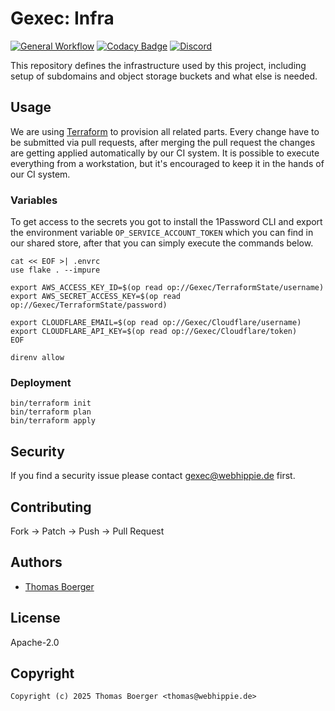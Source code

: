 # Gexec: Infra

[![General Workflow](https://github.com/gexec/gexec-infra/actions/workflows/general.yml/badge.svg)](https://github.com/gexec/gexec-infra/actions/workflows/general.yml) [![Codacy Badge](https://app.codacy.com/project/badge/Grade/81aa598431ad486ebcca999cca619520)](https://app.codacy.com/gh/gexec/gexec-infra/dashboard?utm_source=gh&utm_medium=referral&utm_content=&utm_campaign=Badge_grade) [![Discord](https://img.shields.io/discord/1335976189025849395)](https://discord.gg/Yda8rD4ZkJ)

This repository defines the infrastructure used by this project, including setup
of subdomains and object storage buckets and what else is needed.

## Usage

We are using [Terraform][terraform] to provision all related parts. Every change
have to be submitted via pull requests, after merging the pull request the
changes are getting applied automatically by our CI system. It is possible to
execute everything from a workstation, but it's encouraged to keep it in the
hands of our CI system.

### Variables

To get access to the secrets you got to install the 1Password CLI and export the
environment variable `OP_SERVICE_ACCOUNT_TOKEN` which you can find in our shared
store, after that you can simply execute the commands below.

```console
cat << EOF >| .envrc
use flake . --impure

export AWS_ACCESS_KEY_ID=$(op read op://Gexec/TerraformState/username)
export AWS_SECRET_ACCESS_KEY=$(op read op://Gexec/TerraformState/password)

export CLOUDFLARE_EMAIL=$(op read op://Gexec/Cloudflare/username)
export CLOUDFLARE_API_KEY=$(op read op://Gexec/Cloudflare/token)
EOF

direnv allow
```

### Deployment

```console
bin/terraform init
bin/terraform plan
bin/terraform apply
```

## Security

If you find a security issue please contact
[gexec@webhippie.de](mailto:gexec@webhippie.de) first.

## Contributing

Fork -> Patch -> Push -> Pull Request

## Authors

-   [Thomas Boerger](https://github.com/tboerger)

## License

Apache-2.0

## Copyright

```console
Copyright (c) 2025 Thomas Boerger <thomas@webhippie.de>
```

[terraform]: https://www.terraform.io/
